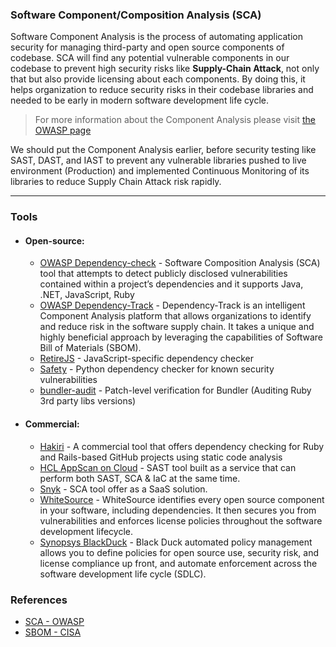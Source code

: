 ### Software Component/Composition Analysis (SCA)

Software Component Analysis is the process of automating application security for managing third-party and open source components of codebase. SCA will find any potential vulnerable components in our codebase to prevent high security risks like **Supply-Chain Attack**, not only that but also provide licensing about each components. By doing this, it helps organization to reduce security risks in their codebase libraries and needed to be early in modern software development life cycle.

> For more information about the Component Analysis please visit [the OWASP page](https://owasp.org/www-community/Component_Analysis)

We should put the Component Analysis earlier, before security testing like SAST, DAST, and IAST to prevent any vulnerable libraries pushed to live environment (Production) and implemented Continuous Monitoring of its libraries to reduce Supply Chain Attack risk rapidly.

---
### Tools
- #### Open-source:
  + [OWASP Dependency-check](https://owasp.org/www-project-dependency-check) - Software Composition Analysis (SCA) tool that attempts to detect publicly disclosed vulnerabilities contained within a project’s dependencies and it supports Java, .NET, JavaScript, Ruby
  + [OWASP Dependency-Track](https://owasp.org/www-project-dependency-track/) - Dependency-Track is an intelligent Component Analysis platform that allows organizations to identify and reduce risk in the software supply chain. It takes a unique and highly beneficial approach by leveraging the capabilities of Software Bill of Materials (SBOM).
  + [RetireJS](https://github.com/RetireJS/retire.js) - JavaScript-specific dependency checker
  + [Safety](https://github.com/pyupio/safety) - Python dependency checker for known security vulnerabilities
  + [bundler-audit](https://github.com/rubysec/bundler-audit) - Patch-level verification for Bundler (Auditing Ruby 3rd party libs versions)

- #### Commercial:
  + [Hakiri](https://hakiri.io/) - A commercial tool that offers dependency checking for Ruby and Rails-based GitHub projects using static code analysis
  + [HCL AppScan on Cloud](https://cloud.appscan.com) - SAST tool built as a service that can perform both SAST, SCA & IaC at the same time. 
  + [Snyk](https://snyk.io/) - SCA tool offer as a SaaS solution. 
  + [WhiteSource](https://www.whitesourcesoftware.com/) - WhiteSource identifies every open source component in your software, including dependencies. It then secures you from vulnerabilities and enforces license policies throughout the software development lifecycle.
  + [Synopsys BlackDuck](https://www.blackducksoftware.com/) - Black Duck automated policy management allows you to define policies for open source use, security risk, and license compliance up front, and automate enforcement across the software development life cycle (SDLC).


### References

+ [SCA - OWASP](https://owasp.org/www-community/Component_Analysis)
+ [SBOM - CISA](https://www.cisa.gov/sbom#:~:text=A%20%E2%80%9Csoftware%20bill%20of%20materials,that%20make%20up%20software%20components.)
